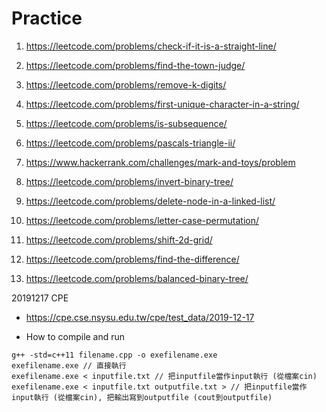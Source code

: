 # Practice


1. https://leetcode.com/problems/check-if-it-is-a-straight-line/
2. https://leetcode.com/problems/find-the-town-judge/
3. https://leetcode.com/problems/remove-k-digits/
4. https://leetcode.com/problems/first-unique-character-in-a-string/
5. https://leetcode.com/problems/is-subsequence/
6. https://leetcode.com/problems/pascals-triangle-ii/
7. https://www.hackerrank.com/challenges/mark-and-toys/problem

8. https://leetcode.com/problems/invert-binary-tree/
9. https://leetcode.com/problems/delete-node-in-a-linked-list/
10. https://leetcode.com/problems/letter-case-permutation/
11. https://leetcode.com/problems/shift-2d-grid/
12. https://leetcode.com/problems/find-the-difference/
13. https://leetcode.com/problems/balanced-binary-tree/


20191217 CPE

* https://cpe.cse.nsysu.edu.tw/cpe/test_data/2019-12-17


* How to compile and run

```cpp=1
g++ -std=c++11 filename.cpp -o exefilename.exe
exefilename.exe // 直接執行
exefilename.exe < inputfile.txt // 把inputfile當作input執行 (從檔案cin)
exefilename.exe < inputfile.txt outputfile.txt > // 把inputfile當作input執行 (從檔案cin), 把輸出寫到outputfile (cout到outputfile)
```

